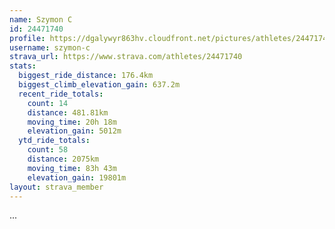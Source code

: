 ```yaml
---
name: Szymon C
id: 24471740
profile: https://dgalywyr863hv.cloudfront.net/pictures/athletes/24471740/7213253/2/large.jpg
username: szymon-c
strava_url: https://www.strava.com/athletes/24471740
stats:
  biggest_ride_distance: 176.4km
  biggest_climb_elevation_gain: 637.2m
  recent_ride_totals:
    count: 14
    distance: 481.81km
    moving_time: 20h 18m
    elevation_gain: 5012m
  ytd_ride_totals:
    count: 58
    distance: 2075km
    moving_time: 83h 43m
    elevation_gain: 19801m
layout: strava_member
--- 
```

...
